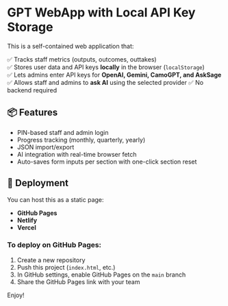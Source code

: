 # GPT WebApp with Local API Key Storage

This is a self-contained web application that:

✅ Tracks staff metrics (outputs, outcomes, outtakes)  
✅ Stores user data and API keys **locally** in the browser (`localStorage`)  
✅ Lets admins enter API keys for **OpenAI, Gemini, CamoGPT, and AskSage**
✅ Allows staff and admins to **ask AI** using the selected provider
✅ No backend required

## 📦 Features
- PIN-based staff and admin login
- Progress tracking (monthly, quarterly, yearly)
- JSON import/export
- AI integration with real-time browser fetch
- Auto-saves form inputs per section with one-click section reset

## 🚀 Deployment
You can host this as a static page:
- **GitHub Pages**
- **Netlify**
- **Vercel**

### To deploy on GitHub Pages:
1. Create a new repository
2. Push this project (`index.html`, etc.)
3. In GitHub settings, enable GitHub Pages on the `main` branch
4. Share the GitHub Pages link with your team

Enjoy!
